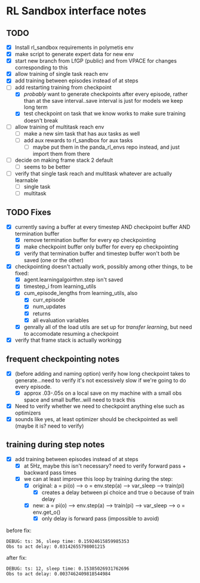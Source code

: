 # RL Sandbox interface notes

## TODO
- [x] Install rl_sandbox requirements in polymetis env
- [x] make script to generate expert data for new env
- [x] start new branch from LfGP (public) and from VPACE for changes corresponding to this
- [x] allow training of single task reach env
- [x] add training between episodes instead of at steps
- [ ] add restarting training from checkpoint
  - [x] *probably* want to generate checkpoints after every episode, rather than at the save interval..save interval is just for models we keep long term
  - [x] test checkpoint on task that we know works to make sure training doesn't break
- [ ] allow training of multitask reach env
  - [ ] make a new sim task that has aux tasks as well
  - [ ] add aux rewards to rl_sandbox for aux tasks
    - [ ] maybe put them in the panda_rl_envs repo instead, and just import them from there
- [ ] decide on making frame stack 2 default
  - [ ] seems to be better
- [ ] verify that single task reach and multitask whatever are actually learnable
  - [ ] single task
  - [ ] multitask

## TODO Fixes
- [x] currently saving a buffer at every timestep AND checkpoint buffer AND termination buffer
  - [x] remove termination buffer for every ep checkpointing
  - [x] make checkpoint buffer only buffer for every ep checkpointing
  - [x] verify that termination buffer and timestep buffer won't both be saved (one or the other)
- [x] checkpointing doesn't actually work, possibly among other things, to be fixed:
  - [x] agent.learningalgoirthm.step isn't saved
  - [x] timestep_i from learning_utils
  - [x] cum_episode_lengths from learning_utils, also
    - [x] curr_episode
    - [x] num_updates
    - [x] returns
    - [x] all evaluation variables
  - [x] genrally all of the load utils are set up for *transfer learning*, but need to accomodate resuming a checkpoint
- [x] verify that frame stack is actually workingg

## frequent checkpointing notes
- [x] (before adding and naming option) verify how long checkpoint takes to generate...need to verify it's not excessively slow if we're going to do every episode.
  - [x] approx .03-.05s on a local save on my machine with a small obs space and small buffer..will need to track this
- [x] Need to verify whether we need to checkpoint anything else such as optimizers
- [x] sounds like yes, at least optimizer should be checkpointed as well (maybe it is? need to verify)

## training during step notes
- [x] add training between episodes instead of at steps
  - [x] at 5Hz, maybe this isn't necessary? need to verify forward pass + backward pass times
  - [x] we can at least improve this loop by training during the step:
    - [x] original: a = pi(o) --> o = env.step(a) --> var_sleep --> train(pi)
      - [x] creates a delay between pi choice and true o because of train delay
    - [x] new:      a = pi(o) --> env.step(a) --> train(pi) --> var_sleep --> o = env.get_o()
      - [x] only delay is forward pass (impossible to avoid)

before fix:
```
DEBUG: ts: 36, sleep time: 0.15924615859985353
Obs to act delay: 0.03142655798001215
```
after fix:
```
DEBUG: ts: 12, sleep time: 0.15385026931762696
Obs to act delay: 0.0037462409818544984

```
